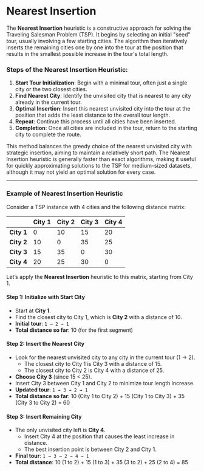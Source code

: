 # Nearest Insertion

The **Nearest Insertion** heuristic is a constructive approach for solving the Traveling Salesman Problem (TSP). It begins by selecting an initial "seed" tour, usually involving a few starting cities. The algorithm then iteratively inserts the remaining cities one by one into the tour at the position that results in the smallest possible increase in the tour's total length.

### Steps of the Nearest Insertion Heuristic:
1. **Start Tour Initialization**: Begin with a minimal tour, often just a single city or the two closest cities.
2. **Find Nearest City**: Identify the unvisited city that is nearest to any city already in the current tour.
3. **Optimal Insertion**: Insert this nearest unvisited city into the tour at the position that adds the least distance to the overall tour length.
4. **Repeat**: Continue this process until all cities have been inserted.
5. **Completion**: Once all cities are included in the tour, return to the starting city to complete the route.

This method balances the greedy choice of the nearest unvisited city with strategic insertion, aiming to maintain a relatively short path. The Nearest Insertion heuristic is generally faster than exact algorithms, making it useful for quickly approximating solutions to the TSP for medium-sized datasets, although it may not yield an optimal solution for every case.

---

### Example of Nearest Insertion Heuristic

Consider a TSP instance with 4 cities and the following distance matrix:

|         | City 1 | City 2 | City 3 | City 4 |
|---------|--------|--------|--------|--------|
| **City 1** | 0      | 10     | 15     | 20     |
| **City 2** | 10     | 0      | 35     | 25     |
| **City 3** | 15     | 35     | 0      | 30     |
| **City 4** | 20     | 25     | 30     | 0      |

Let’s apply the **Nearest Insertion** heuristic to this matrix, starting from City 1.

#### Step 1: Initialize with Start City
- Start at **City 1**.
- Find the closest city to City 1, which is **City 2** with a distance of 10.
- **Initial tour**: `1 → 2 → 1`
- **Total distance so far**: 10 (for the first segment)

#### Step 2: Insert the Nearest City
- Look for the nearest unvisited city to any city in the current tour (1 → 2).
  - The closest city to City 1 is City 3 with a distance of 15.
  - The closest city to City 2 is City 4 with a distance of 25.
- **Choose City 3** (since 15 < 25).
- Insert City 3 between City 1 and City 2 to minimize tour length increase.
- **Updated tour**: `1 → 3 → 2 → 1`
- **Total distance so far**: 10 (City 1 to City 2) + 15 (City 1 to City 3) + 35 (City 3 to City 2) = 60

#### Step 3: Insert Remaining City
- The only unvisited city left is **City 4**.
  - Insert City 4 at the position that causes the least increase in distance.
  - The best insertion point is between City 2 and City 1.
- **Final tour**: `1 → 3 → 2 → 4 → 1`
- **Total distance**: 10 (1 to 2) + 15 (1 to 3) + 35 (3 to 2) + 25 (2 to 4) = 85
